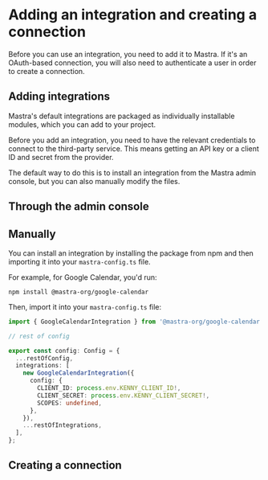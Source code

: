 # Adding an integration and creating a connection

Before you can use an integration, you need to add it to Mastra. If it's an OAuth-based connection, you will also need to authenticate a user in order to create a connection.

## Adding integrations

Mastra's default integrations are packaged as individually installable modules, which you can add to your project.

Before you add an integration, you need to have the relevant credentials to connect to the third-party service. This means getting an API key or a client ID and secret from the provider.

The default way to do this is to install an integration from the Mastra admin console, but you can also manually modify the files.

## Through the admin console

<!-- TODO: Add gif -->

## Manually

You can install an integration by installing the package from npm and then importing it into your `mastra-config.ts` file.

For example, for Google Calendar, you'd run:

`npm install @mastra-org/google-calendar`

Then, import it into your `mastra-config.ts` file:

```ts
import { GoogleCalendarIntegration } from '@mastra-org/google-calendar';

// rest of config

export const config: Config = {
  ...restOfConfig,
  integrations: [
    new GoogleCalendarIntegration({
      config: {
        CLIENT_ID: process.env.KENNY_CLIENT_ID!,
        CLIENT_SECRET: process.env.KENNY_CLIENT_SECRET!,
        SCOPES: undefined,
      },
    }),
    ...restOfIntegrations,
  ],
};
```

## Creating a connection

<!-- TODO: Add docs -->
